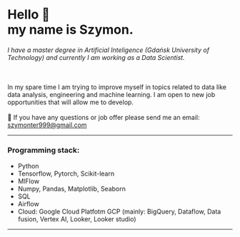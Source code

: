 # Hello :wave: </br>my name is Szymon.
###### I have a master degree in Artificial Inteligence (Gdańsk University of Technology) and currently I am working as a Data Scientist.
</br>
In my spare time I am trying to improve myself in topics related to data like data analysis, engineering and machine learning. I am open to new job opportunities that will allow me to develop.
</br>
</br>
💬 If you have any questions or job offer please send me an email: <a href="mailto:szymonter999@gmail.com">szymonter999@gmail.com</a>

<hr>

###  Programming stack: 
- Python
- Tensorflow, Pytorch, Scikit-learn
- MlFlow
- Numpy, Pandas, Matplotlib, Seaborn
- SQL
- Airflow
- Cloud: Google Cloud Platfotm GCP (mainly: BigQuery, Dataflow, Data fusion, Vertex AI, Looker, Looker studio)

<hr>
